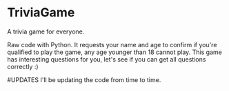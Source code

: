 # TriviaGame
A trivia game for everyone.

Raw code with Python. 
It requests your name and age to confirm if you're qualified to play the game, any age younger than 18 cannot play. 
This game has interesting questions for you, let's see if you can get all questions correctly :)

#UPDATES
I'll be updating the code from time to time.
